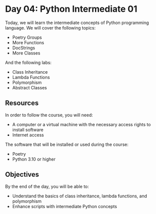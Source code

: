 # Day 04: Python Intermediate 01

Today, we will learn the intermediate concepts of Python programming language. We will cover the following topics:

- Poetry Groups
- More Functions
- DocStrings
- More Classes

And the following labs:

- Class Inheritance
- Lambda Functions
- Polymorphism
- Abstract Classes

## Resources

In order to follow the course, you will need:

- A computer or a virtual machine with the necessary access rights to install software
- Internet access

The software that will be installed or used during the course:

- Poetry
- Python 3.10 or higher

## Objectives

By the end of the day, you will be able to:

- Understand the basics of class inheritance, lambda functions, and polymorphism
- Enhance scripts with intermediate Python concepts
